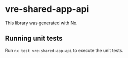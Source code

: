 # vre-shared-app-api

This library was generated with [Nx](https://nx.dev).

## Running unit tests

Run `nx test vre-shared-app-api` to execute the unit tests.
